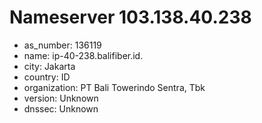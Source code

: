# Nameserver 103.138.40.238

* as_number: 136119
* name: ip-40-238.balifiber.id.
* city: Jakarta
* country: ID
* organization: PT Bali Towerindo Sentra, Tbk
* version: Unknown
* dnssec: Unknown

